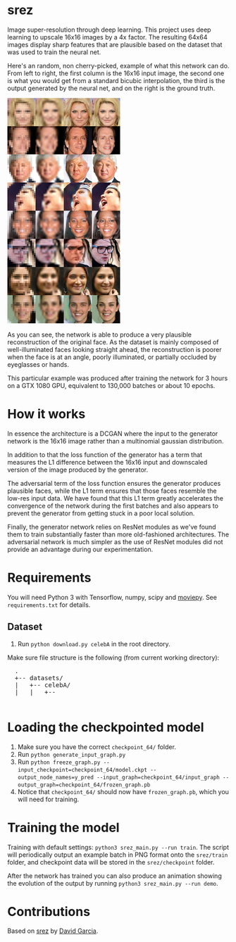 # srez

Image super-resolution through deep learning. This project uses deep learning to upscale 16x16 images by a 4x factor. The resulting 64x64 images display sharp features that are plausible based on the dataset that was used to train the neural net.

Here's an random, non cherry-picked, example of what this network can do. From left to right, the first column is the 16x16 input image, the second one is what you would get from a standard bicubic interpolation, the third is the output generated by the neural net, and on the right is the ground truth.

![Example output](srez_sample_output.png)

As you can see, the network is able to produce a very plausible reconstruction of the original face. As the dataset is mainly composed of well-illuminated faces looking straight ahead, the reconstruction is poorer when the face is at an angle, poorly illuminated, or partially occluded by eyeglasses or hands.

This particular example was produced after training the network for 3 hours on a GTX 1080 GPU, equivalent to 130,000 batches or about 10 epochs.

# How it works

In essence the architecture is a DCGAN where the input to the generator network is the 16x16 image rather than a multinomial gaussian distribution.

In addition to that the loss function of the generator has a term that measures the L1 difference between the 16x16 input and downscaled version of the image produced by the generator.

The adversarial term of the loss function ensures the generator produces plausible faces, while the L1 term ensures that those faces resemble the low-res input data. We have found that this L1 term greatly accelerates the convergence of the network during the first batches and also appears to prevent the generator from getting stuck in a poor local solution.

Finally, the generator network relies on ResNet modules as we've found them to train substantially faster than more old-fashioned architectures. The adversarial network is much simpler as the use of ResNet modules did not provide an advantage during our experimentation.

# Requirements

You will need Python 3 with Tensorflow, numpy, scipy and [moviepy](http://zulko.github.io/moviepy/). See `requirements.txt` for details.

## Dataset
1. Run `python download.py celebA` in the root directory.  

Make sure file structure is the following (from current working directory): 

  <pre>
  .
  +-- datasets/
  |   +-- celebA/
  |   |   +-- <images here>  
  </pre>

# Loading the checkpointed model 
1. Make sure you have the correct `checkpoint_64/` folder. 
1. Run `python generate_input_graph.py`
1. Run `python freeze_graph.py --input_checkpoint=checkpoint_64/model.ckpt --output_node_names=y_pred --input_graph=checkpoint_64/input_graph --output_graph=checkpoint_64/frozen_graph.pb` 
1. Notice that `checkpoint_64/` should now have `frozen_graph.pb`, which you will need for training. 

# Training the model

Training with default settings: `python3 srez_main.py --run train`. The script will periodically output an example batch in PNG format onto the `srez/train` folder, and checkpoint data will be stored in the `srez/checkpoint` folder.

After the network has trained you can also produce an animation showing the evolution of the output by running `python3 srez_main.py --run demo`.

# Contributions

Based on [srez](https://github.com/david-gpu/srez) by 
[David Garcia](https://ca.linkedin.com/in/david-garcia-70913311).
